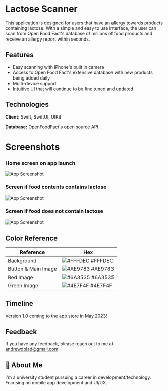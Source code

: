 
# Lactose Scanner

This application is designed for users that have an allergy towards products containing lactose. With a simple and easy to use interface, the user can scan from Open Food Fact's database of millions of food products and receive an allergy report within seconds.


## Features

- Easy scanning with iPhone's built in camera
- Access to Open Food Fact's extensive database with new products being added daily
- Multi-device support
- Intuitive UI that will continue to be fine tuned and updated


## Technologies

**Client:** Swift, SwiftUI, UIKit

**Database:** OpenFoodFact's open source API


# Screenshots
### Home screen on app launch

![App Screenshot](https://i.imgur.com/qn49PNS.png)

### Screen if food contents contains lactose

![App Screenshot](https://i.imgur.com/0UGkMii.png)

### Screen if food does not contain lactose

![App Screenshot](https://i.imgur.com/yRfvOS8.png)






## Color Reference

| Reference             | Hex                                                                |
| ----------------- | ------------------------------------------------------------------ |
| Background | ![#FFFDEC](https://i.imgur.com/O5xeSUP.jpg) #FFFDEC |
| Button & Main Image | ![#AE9783](https://i.imgur.com/BEw9cb6.jpg) #AE9783 |
| Red Image | ![#6A3535](https://i.imgur.com/DSEtNcL.jpg) #6A3535 |
| Green Image | ![#4E7F4F](https://i.imgur.com/b9xzd5L.jpg) #4E7F4F |


## Timeline
Version 1.0 coming to the app store in May 2023!
## Feedback

If you have any feedback, please reach out to me at andrewdblad@gmail.com


## 🚀 About Me
I'm a university student pursuing a career in development/technology. Focusing on mobile app development and UI/UX.

